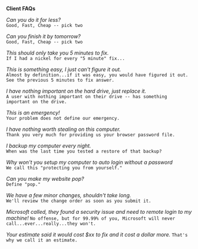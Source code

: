 **Client FAQs**  

*Can you do it for less?*  
`Good, Fast, Cheap -- pick two`  

*Can you finish it by tomorrow?*  
`Good, Fast, Cheap -- pick two`  

*This should only take you 5 minutes to fix.*  
`If I had a nickel for every "5 minute" fix...`  

*This is something easy, I just can't figure it out.*  
`Almost by definition...if it was easy, you would have figured it out. See the previous 5 minutes to fix answer.`  

*I have nothing important on the hard drive, just replace it.*  
`A user with nothing important on their drive -- has something important on the drive.`  

*This is an emergency!*  
`Your problem does not define our emergency.`  

*I have nothing worth stealing on this computer.*  
`Thank you very much for providing us your browser password file.`  

*I backup my computer every night.*  
`When was the last time you tested a restore of that backup?`  

*Why won't you setup my computer to auto login without a password*  
`We call this "protecting you from yourself."`  

*Can you make my website pop?*  
`Define "pop."`  

*We have a few minor changes, shouldn't take long.*  
`We'll review the change order as soon as you submit it.`  

*Microsoft called, they found a security issue and need to remote login to my machine!*
`No offense, but for 99.99% of you, Microsoft will never call...ever...really...they won't.`  

*Your estimate said it would cost $xx to fix and it cost a dollar more.*
`That's why we call it an estimate.`  
























